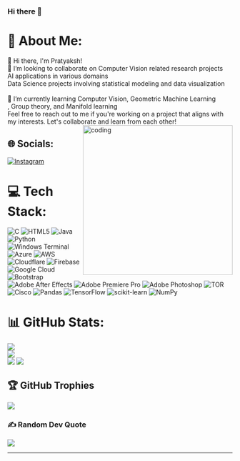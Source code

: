 ### Hi there 👋
# 💫 About Me:
🔭 Hi there, I'm Pratyaksh!<br>👯 I’m looking to collaborate on Computer Vision related research projects<br>AI applications in various domains<br>Data Science projects involving statistical modeling and data visualization<br><br>🌱 I’m currently learning Computer Vision, Geometric Machine Learning<br>, Group theory, and Manifold learning<br>Feel free to reach out to me if you're working on a project that aligns with my interests. Let's collaborate and learn from each other!
<img align="right" alt="coding" width="335" src="https://mcdn.wallpapersafari.com/medium/4/18/Dkg2yH.png">



## 🌐 Socials:
[![Instagram](https://img.shields.io/badge/Instagram-%23E4405F.svg?logo=Instagram&logoColor=white)](https://instagram.com/___pratyaksh____) 

# 💻 Tech Stack:
![C](https://img.shields.io/badge/c-%2300599C.svg?style=plastic&logo=c&logoColor=white) ![HTML5](https://img.shields.io/badge/html5-%23E34F26.svg?style=plastic&logo=html5&logoColor=white) ![Java](https://img.shields.io/badge/java-%23ED8B00.svg?style=plastic&logo=openjdk&logoColor=white) ![Python](https://img.shields.io/badge/python-3670A0?style=plastic&logo=python&logoColor=ffdd54) ![Windows Terminal](https://img.shields.io/badge/Windows%20Terminal-%234D4D4D.svg?style=plastic&logo=windows-terminal&logoColor=white) ![Azure](https://img.shields.io/badge/azure-%230072C6.svg?style=plastic&logo=microsoftazure&logoColor=white) ![AWS](https://img.shields.io/badge/AWS-%23FF9900.svg?style=plastic&logo=amazon-aws&logoColor=white) ![Cloudflare](https://img.shields.io/badge/Cloudflare-F38020?style=plastic&logo=Cloudflare&logoColor=white) ![Firebase](https://img.shields.io/badge/firebase-%23039BE5.svg?style=plastic&logo=firebase) ![Google Cloud](https://img.shields.io/badge/GoogleCloud-%234285F4.svg?style=plastic&logo=google-cloud&logoColor=white) ![Bootstrap](https://img.shields.io/badge/bootstrap-%238511FA.svg?style=plastic&logo=bootstrap&logoColor=white) ![Adobe After Effects](https://img.shields.io/badge/Adobe%20After%20Effects-9999FF.svg?style=plastic&logo=Adobe%20After%20Effects&logoColor=white) ![Adobe Premiere Pro](https://img.shields.io/badge/Adobe%20Premiere%20Pro-9999FF.svg?style=plastic&logo=Adobe%20Premiere%20Pro&logoColor=white) ![Adobe Photoshop](https://img.shields.io/badge/adobe%20photoshop-%2331A8FF.svg?style=plastic&logo=adobe%20photoshop&logoColor=white) ![TOR](https://img.shields.io/badge/tor-%237E4798.svg?style=plastic&logo=tor-project&logoColor=white) ![Cisco](https://img.shields.io/badge/cisco-%23049fd9.svg?style=plastic&logo=cisco&logoColor=black) ![Pandas](https://img.shields.io/badge/pandas-%23150458.svg?style=plastic&logo=pandas&logoColor=white) ![TensorFlow](https://img.shields.io/badge/TensorFlow-%23FF6F00.svg?style=plastic&logo=TensorFlow&logoColor=white) ![scikit-learn](https://img.shields.io/badge/scikit--learn-%23F7931E.svg?style=plastic&logo=scikit-learn&logoColor=white) ![NumPy](https://img.shields.io/badge/numpy-%23013243.svg?style=plastic&logo=numpy&logoColor=white)
# 📊 GitHub Stats:
![](https://github-readme-stats.vercel.app/api?username=Pratyaksh990&theme=tokyonight&hide_border=false&include_all_commits=false&count_private=false)<br/>
![](https://github-readme-streak-stats.herokuapp.com/?user=Pratyaksh990&theme=tokyonight&hide_border=false)<br/>
![](https://github-readme-stats.vercel.app/api/top-langs/?username=Pratyaksh990&theme=tokyonight&hide_border=false&include_all_commits=false&count_private=false&layout=compact)
<a href="https://visitcount.itsvg.in">
  <img src="https://visitcount.itsvg.in/api?id=Pratyaksh990&label=Profile%20Views&icon=2&pretty=true" />
</a>
## 🏆 GitHub Trophies
![](https://github-profile-trophy.vercel.app/?username=Pratyaksh990&theme=tokyonight&no-frame=false&no-bg=true&margin-w=4)

### ✍️ Random Dev Quote
![](https://quotes-github-readme.vercel.app/api?type=horizontal&theme=radical)

---


